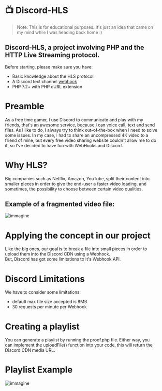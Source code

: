 
#  📺 Discord-HLS
> Note: This is for educational purposes. It's just an idea that came on my mind while I was heading back home :)

## Discord-HLS, a project involving PHP and the HTTP Live Streaming protocol.

Before starting, please make sure you have:
- Basic knowledge about the HLS protocol
- A Discord text channel [webhook](https://support.discord.com/hc/en-us/articles/228383668-Intro-to-Webhooks) 
- PHP 7.2+ with PHP cURL extension

# Preamble
As a free time gamer, I use Discord to communicate and play with my friends, that's an awesome service, because I can voice call, text and send files. As I like to do, I always try to think out-of-the-box when I need to solve some issues.
In my case, I had to share an uncompressed 4K video to a friend of mine, but every free video sharing website couldn't allow me to do it, so I've decided to have fun with WebHooks and Discord.

# Why HLS?
Big companies such as Netflix, Amazon, YouTube, split their content into smaller pieces in order to give the end-user a faster video loading, and sometimes, the possibility to choose between certain video qualities. <br>
## Example of a fragmented video file:
![immagine](https://user-images.githubusercontent.com/114490362/206589370-2ce25dd0-6f36-40fc-bf8e-c9a2bc574188.png)

# Applying the concept in our project
Like the big ones, our goal is to break a file into small pieces in order to upload them into the Discord CDN using a Webhook. <br> 
But, Discord has got some limitations to It's Webhook API.

# Discord Limitations
We have to consider some limitations:
- default max file size accepted is 8MB
- 30 requests per minute per Webhook

# Creating a playlist
You can generate a playlist by running the proof.php file. Either way, you can implement the uploadFile() function into your code, this will return the Discord CDN media URL. 

# Playlist Example
![immagine](https://user-images.githubusercontent.com/114490362/206722820-1e1b5a5a-ac14-4e22-945d-b6fab4a83318.png)
